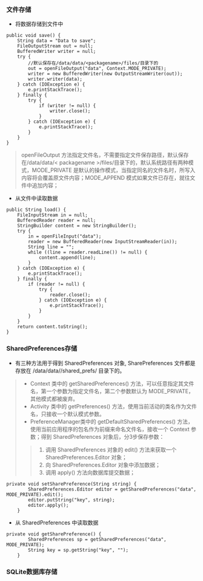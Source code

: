 ### 文件存储
* 将数据存储到文件中
```
public void save() {
    String data = "Data to save";
    FileOutputStream out = null;
    BufferedWriter writer = null;
    try {
        //默认保存在/data/data/<packagename>/files/目录下的
        out = openFileOutput("data", Context.MODE_PRIVATE);
        writer = new BufferedWriter(new OutputStreamWriter(out));
        writer.writer(data);
    } catch (IOException e) {
        e.printStackTrace();
    } finally {
        try {
            if (writer != null) {
                writer.close();
            }
        } catch (IOException e) {
            e.printStackTrace();
        }
    }
}
```
> openFileOutput 方法指定文件名，不需要指定文件保存路径，默认保存在/data/data/< packagename >/files/目录下的，默认系统路径有两种模式，MODE_PRIVATE 是默认的操作模式，当指定同名的文件名时，所写入内容将会覆盖原文件内容；MODE_APPEND 模式如果文件已存在，就往文件中追加内容；

* 从文件中读取数据
```
public String load() {
    FileInputStream in = null;
    BufferedReader reader = null;
    StringBuilder content = new StringBuilder();
    try {
        in = openFileInput("data");
        reader = new BufferedReader(new InputStreamReader(in));
        String line = "";
        while ((line = reader.readLine()) != null) {
            content.append(line);
        }
    } catch (IOException e) {
        e.printStackTrace();
    } finally {
        if (reader != null) {
            try {
                reader.close();
            } catch (IOException e) {
                e.printStackTrace();
            }
        }
    }
    return content.toString();
}
```
### SharedPreferences存储
* 有三种方法用于得到 SharedPreferences 对象, SharePreferences 文件都是存放在 /data/data//shared_prefs/ 目录下的。
> * Context 类中的 getSharedPreferences() 方法，可以任意指定其文件名，第一个参数为指定文件名，第二个参数默认为 MODE_PRIVATE，其他模式都被废弃。
> * Activity 类中的 getPreferences() 方法，使用当前活动的类名作为文件名，只接收一个默认模式参数。
> * PreferenceManager类中的 getDefaultSharedPreferences() 方法，使用当前应用程序的包名作为前缀来命名文件名，接收一个 Context 参数；得到 SharedPreferences 对象后，分3步保存参数：
>> 1. 调用 SharedPreferences 对象的 edit() 方法来获取一个 SharedPreferences.Editor 对象；
>> 2. 向 SharedPreferences.Editor 对象中添加数据；
>> 3. 调用 apply() 方法向数据库提交数据；
```
private void setSharePreference(String string) {
        SharedPreferences.Editor editor = getSharedPreferences("data", MODE_PRIVATE).edit();
        editor.putString("key", string);
        editor.apply();
    }
```

* 从 SharedPreferences 中读取数据
```
private void getSharePreference() {
        SharedPreferences sp = getSharedPreferences("data", MODE_PRIVATE);
        String key = sp.getString("key", "");
    }
```
### SQLite数据库存储


